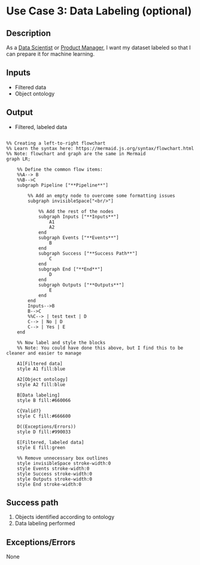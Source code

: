 # Use Case 3: Data Labeling (optional)

## Description

As a <a href='https://github.com/MLOps-OpenAPI/arch-diagrams?tab=readme-ov-file#data-scientists'>Data Scientist</a> or <a href="https://github.com/MLOps-OpenAPI/arch-diagrams?tab=readme-ov-file#product-managers">Product Manager</a>, I want my dataset labeled so that I can prepare it for machine learning.

## Inputs

* Filtered data
* Object ontology

## Output

* Filtered, labeled data

```mermaid

%% Creating a left-to-right flowchart
%% Learn the syntax here: https://mermaid.js.org/syntax/flowchart.html
%% Note: flowchart and graph are the same in Mermaid
graph LR;

    %% Define the common flow items:
    %%A--> B
    %%B-->C
    subgraph Pipeline ["**Pipeline**"]
        
        %% Add an empty node to overcome some formatting issues
        subgraph invisibleSpace["<br/>"]

            %% Add the rest of the nodes
            subgraph Inputs ["**Inputs**"]
                A1
                A2
            end
            subgraph Events ["**Events**"]
                B
            end
            subgraph Success ["**Success Path**"]
                C
            end
            subgraph End ["**End**"]
                D
            end
            subgraph Outputs ["**Outputs**"]
                E
            end
        end
        Inputs-->B
        B-->C
        %%C--> | test text | D
        C--> | No | D
        C--> | Yes | E
    end

    %% Now label and style the blocks
    %% Note: You could have done this above, but I find this to be cleaner and easier to manage

    A1[Filtered data]
    style A1 fill:blue

    A2[Object ontology]
    style A2 fill:blue

    B[Data labeling]
    style B fill:#660066

    C{Valid?}
    style C fill:#666600

    D((Exceptions/Errors))
    style D fill:#990033

    E[Filtered, labeled data]
    style E fill:green

    %% Remove unnecessary box outlines
    style invisibleSpace stroke-width:0
    style Events stroke-width:0
    style Success stroke-width:0
    style Outputs stroke-width:0
    style End stroke-width:0

```


## Success path

1. Objects identified according to ontology
2. Data labeling performed

## Exceptions/Errors

None